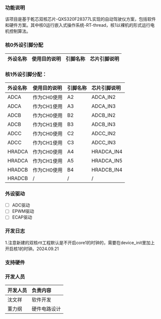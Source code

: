 ### 功能说明
该项目是基于乾芯双核芯片-QXS320F28377L实现的自动驾驶仪方案，包括软件和硬件方案。其中核0运行嵌入式操作系统-RT-thread，核1以裸机的形式运行电机控制算法。
### 核0外设引脚分配
| 外设名称 | 使用目的说明 | 引脚名称 | 芯片引脚说明 |
| :------- | :----------- | :------- | :----------- |
### 核1外设引脚分配：
| 外设名称 | 使用目的说明 | 引脚名称 | 芯片引脚说明 |
| :------- | :----------- | :------- | :----------- |
| ADCA     | 作为CH0使用  | A2       | ADCA_IN2     |
| ADCA     | 作为CH1使用  | A3       | ADCA_IN3     |
| ADCB     | 作为CH0使用  | B2       | ADCB_IN2     |
| ADCB     | 作为CH1使用  | B3       | ADCB_IN3     |
| ADCC     | 作为CH0使用  | C2       | ADCC_IN2     |
| ADCC     | 作为CH1使用  | C3       | ADCC_IN3     |
| HRADCA   | 作为CH0使用  | A4       | HRADCA_IN4   |
| HRADCA   | 作为CH1使用  | A5       | HRADCA_IN5   |
| HRADCB   | 作为CH0使用  | B4       | HRADCB_IN4   |
| HRADCB   | /            | /        | /            |
### 外设驱动
- [ ] ADC驱动
- [ ] EPWM驱动
- [ ] ECAP驱动
### 开发日志
1.注意新建的双核rtt工程默认是不开启core1的时钟的，需要在device_init里加上开启核1的时钟。2024.09.21  

### 支持硬件

### 开发人员
| 开发人员 | 负责内容 
| :------- | :----------- |
|沈文祥| 软件开发|
|董力纲|硬件电路设计|